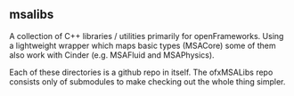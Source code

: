 msalibs
--------

A collection of C++ libraries / utilities primarily for openFrameworks. Using a lightweight wrapper which maps basic types (MSACore) some of them also work with Cinder (e.g. MSAFluid and MSAPhysics).

Each of these directories is a github repo in itself. The ofxMSALibs repo consists only of submodules to make checking out the whole thing simpler.  


